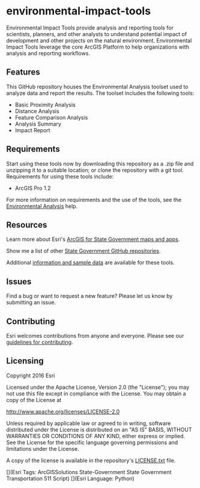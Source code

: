 # environmental-impact-tools
Environmental Impact Tools provide analysis and reporting tools for scientists, planners, and other analysts to understand potential impact of development and other projects on the natural environment. Environmental Impact Tools leverage the core ArcGIS Platform to help organizations with analysis and reporting workflows.

## Features
This GitHub repository houses the Environmental Analysis toolset used to analyze data and report the results.  The toolset includes the following tools:
* Basic Proximity Analysis
* Distance Analysis
* Feature Comparison Analysis
* Analysis Summary
* Impact Report

## Requirements
Start using these tools now by downloading this repository as a .zip file and unzipping it to a suitable location; or clone the repository with a git tool.  Requirements for using these tools include:
* ArcGIS Pro 1.2

For more information on requirements and the use of the tools, see the [Environmental Analysis](http://links.esri.com/stategovernment/help/EnvironmentalImpactAnalysis) help.

## Resources
Learn more about Esri's [ArcGIS for State Government maps and apps](http://solutions.arcgis.com).

Show me a list of other [State Government GitHub repositories](http://esri.github.io/#State-Government).

Additional [information and sample data](http://links.esri.com/stategovernment/help/EnvironmentalImpactAnalysis)
are available for these tools.

## Issues

Find a bug or want to request a new feature?  Please let us know by submitting an issue.

## Contributing

Esri welcomes contributions from anyone and everyone.
Please see our [guidelines for contributing](https://github.com/esri/contributing).

## Licensing

Copyright 2016 Esri

Licensed under the Apache License, Version 2.0 (the "License");
you may not use this file except in compliance with the License.
You may obtain a copy of the License at

   http://www.apache.org/licenses/LICENSE-2.0

Unless required by applicable law or agreed to in writing, software
distributed under the License is distributed on an "AS IS" BASIS,
WITHOUT WARRANTIES OR CONDITIONS OF ANY KIND, either express or implied.
See the License for the specific language governing permissions and
limitations under the License.

A copy of the license is available in the repository's
[LICENSE.txt](LICENSE.txt) file.

[](Esri Tags: ArcGISSolutions State-Government State Government Transportation 511 Script)
[](Esri Language: Python)
